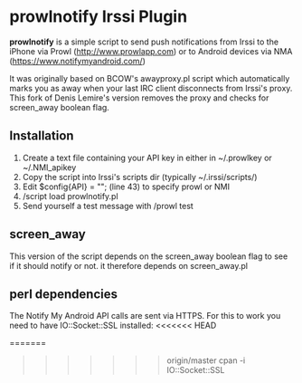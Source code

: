 # prowlnotify Irssi Plugin

**prowlnotify** is a simple script to send push notifications from Irssi to the
iPhone via Prowl (http://www.prowlapp.com) or to Android devices via NMA
(https://www.notifymyandroid.com/)

It was originally based on BCOW's awayproxy.pl script which automatically marks
you as away when your last IRC client disconnects from Irssi's proxy. This fork
of Denis Lemire's version removes the proxy and checks for screen_away boolean
flag.

## Installation

  1. Create a text file containing your API key in either in ~/.prowlkey or ~/.NMI_apikey
  2. Copy the script into Irssi's scripts dir (typically ~/.irssi/scripts/)
  3. Edit $config{API} = ""; (line 43) to specify prowl or NMI
  4. /script load prowlnotify.pl
  5. Send yourself a test message with /prowl test


## screen_away
This version of the script depends on the screen_away boolean flag to see if
it should notify or not. it therefore depends on screen_away.pl

## perl dependencies
The Notify My Android API calls are sent via HTTPS. For this to work you need
to have IO::Socket::SSL installed:
<<<<<<< HEAD

=======
>>>>>>> origin/master
    cpan -i IO::Socket::SSL
